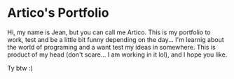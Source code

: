 # Artico's Portfolio

Hi, my name is Jean, but you can call me Artico.
This is my portfolio to work, test and be a little bit funny depending on the day...
I'm learnig about the world of programing and a want test my ideas in somewhere.
This is product of my head (don't scare... I am working in it lol), and I hope you like.

Ty btw :)
